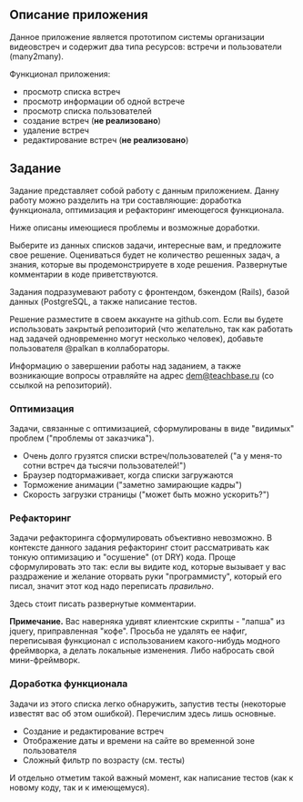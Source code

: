 ## Описание приложения

Данное приложение является прототипом системы организации видеовстреч и содержит два типа ресурсов: встречи и пользователи (many2many).

Функционал приложения: 
* просмотр списка встреч
* просмотр информации об одной встрече
* просмотр списка пользователей
* создание встреч (**не реализовано**)
* удаление встреч 
* редактирование встреч (**не реализовано**)

## Задание

Задание представляет собой работу с данным приложением. 
Данну работу можно разделить на три составляющие: доработка функционала, оптимизация и рефакторинг имеющегося функционала.

Ниже описаны имеющиеся проблемы и возможные доработки. 

Выберите из данных списков задачи, интересные вам, и предложите свое решение. 
Оцениваться будет не количество решенных задач, а знания, которые вы продемонстрируете в ходе решения. Развернутые комментарии в коде приветствуются. 

Задания подразумевают работу с фронтендом, бэкендом (Rails), базой данных (PostgreSQL, а также написание тестов. 

Решение разместите в своем аккаунте на github.com. Если вы будете использовать закрытый репозиторий (что желательно, так как работать над задачей одновременно могут несколько человек), добавьте пользователя @palkan в коллабораторы.

Информацию о завершении работы над заданием, а также возникающие вопросы отравляйте на адрес dem@teachbase.ru (со ссылкой на репозиторий).


### Оптимизация

Задачи, связанные с оптимизацией, сформулированы в виде "видимых" проблем ("проблемы от заказчика").
* Очень долго грузятся списки встреч/пользователей ("а у меня-то сотни встреч да тысячи пользователей!")
* Браузер подтормаживает, когда списки загружаются
* Торможение анимации ("заметно замирающие кадры")
* Скорость загрузки страницы ("может быть можно ускорить?")

### Рефакторинг

Задачи рефакторинга сформулировать объективно невозможно. 
В контексте данного задания рефакторинг стоит рассматривать как тонкую оптимизацию и "осушение" (от DRY) кода. Проще сформулировать это так: если вы видите код, которые вызывает у вас раздражение и желание оторвать руки "программисту", который его писал, значит этот код надо переписать _правильно_.

Здесь стоит писать развернутые комментарии. 

**Примечание.** Вас наверняка удивят клиентские скрипты - "лапша" из jquery, приправленная "кофе". Просьба не удалять ее нафиг, переписывая функционал с использованием какого-нибудь модного фреймворка, а делать локальные изменения. 
Либо набросать свой мини-фреймворк.   

### Доработка функционала

Задачи из этого списка легко обнаружить, запустив тесты (некоторые известят вас об этом ошибкой). Перечислим здесь лишь основные.

* Создание и редактирование встреч
* Отображение даты и времени на сайте во временной зоне пользователя
* Сложный фильтр по возрасту (см. тесты)

И отдельно отметим такой важный момент, как написание тестов (как к новому коду, так и к имеющемуся).
